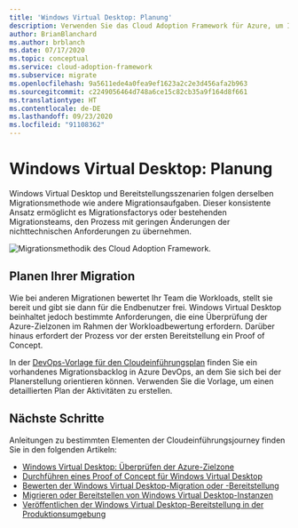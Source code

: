 ```yaml
---
title: 'Windows Virtual Desktop: Planung'
description: Verwenden Sie das Cloud Adoption Framework für Azure, um Ihre Windows Virtual Desktop-Migration mit bewährten Methoden zu planen, welche die Komplexität reduzieren und den Migrationsprozess standardisieren.
author: BrianBlanchard
ms.author: brblanch
ms.date: 07/17/2020
ms.topic: conceptual
ms.service: cloud-adoption-framework
ms.subservice: migrate
ms.openlocfilehash: 9a5611ede4a0fea9ef1623a2c2e3d456afa2b963
ms.sourcegitcommit: c2249056464d748a6ce15c82cb35a9f164d8f661
ms.translationtype: HT
ms.contentlocale: de-DE
ms.lasthandoff: 09/23/2020
ms.locfileid: "91108362"
---
```

# <a name="windows-virtual-desktop-planning"></a>Windows Virtual Desktop: Planung

Windows Virtual Desktop und Bereitstellungsszenarien folgen derselben Migrationsmethode wie andere Migrationsaufgaben. Dieser konsistente Ansatz ermöglicht es Migrationsfactorys oder bestehenden Migrationsteams, den Prozess mit geringen Änderungen der nichttechnischen Anforderungen zu übernehmen.

![Migrationsmethodik des Cloud Adoption Framework.](../../_images/migrate/methodology.png)

## <a name="plan-your-migration"></a>Planen Ihrer Migration

Wie bei anderen Migrationen bewertet Ihr Team die Workloads, stellt sie bereit und gibt sie dann für die Endbenutzer frei. Windows Virtual Desktop beinhaltet jedoch bestimmte Anforderungen, die eine Überprüfung der Azure-Zielzonen im Rahmen der Workloadbewertung erfordern. Darüber hinaus erfordert der Prozess vor der ersten Bereitstellung ein Proof of Concept.

In der [DevOps-Vorlage für den Cloudeinführungsplan](../../plan/template.md) finden Sie ein vorhandenes Migrationsbacklog in Azure DevOps, an dem Sie sich bei der Planerstellung orientieren können. Verwenden Sie die Vorlage, um einen detaillierten Plan der Aktivitäten zu erstellen.

## <a name="next-steps"></a>Nächste Schritte

Anleitungen zu bestimmten Elementen der Cloudeinführungsjourney finden Sie in den folgenden Artikeln:

- [Windows Virtual Desktop: Überprüfen der Azure-Zielzone](./ready.md)
- [Durchführen eines Proof of Concept für Windows Virtual Desktop](./proof-of-concept.md)
- [Bewerten der Windows Virtual Desktop-Migration oder -Bereitstellung](./migrate-assess.md)
- [Migrieren oder Bereitstellen von Windows Virtual Desktop-Instanzen](./migrate-deploy.md)
- [Veröffentlichen der Windows Virtual Desktop-Bereitstellung in der Produktionsumgebung](./migrate-release.md)
